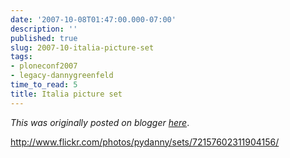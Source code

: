 ```yaml
---
date: '2007-10-08T01:47:00.000-07:00'
description: ''
published: true
slug: 2007-10-italia-picture-set
tags:
- ploneconf2007
- legacy-dannygreenfeld
time_to_read: 5
title: Italia picture set
---
```


*This was originally posted on blogger [here](https://dannygreenfeld.blogspot.com/2007/10/italia-picture-set.html)*.

<a href="http://www.flickr.com/photos/pydanny/sets/72157602311904156/">http://www.flickr.com/photos/pydanny/sets/72157602311904156/</a>